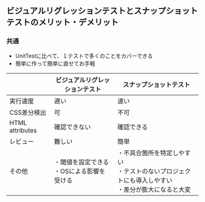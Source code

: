## ビジュアルリグレッションテストとスナップショットテストのメリット・デメリット

### 共通
- UnitTestに比べて、１テストで多くのことをカバーできる
- 簡単に作って簡単に直せてお手軽


|             | ビジュアルリグレッションテスト | スナップショットテスト |
| ----------- | ------------------------- | ------------------ |
| 実行速度 | 遅い | 速い |
| CSS差分検出 | 可 | 不可 |
| HTML attributes | 確認できない | 確認できる |
| レビュー | 難しい | 簡単 |
| その他 | ・閾値を設定できる<br>・OSによる影響を受ける<br> | ・不具合箇所を特定しやすい<br>・テストのないプロジェクトにも導入しやすい<br>・差分が膨大になると大変 |